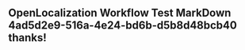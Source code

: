 <properties
ms.topic="hero-topic1"
ms.test1="hero-topic"
ms.test2="test"/>

## OpenLocalization Workflow Test MarkDown 4ad5d2e9-516a-4e24-bd6b-d5b8d48bcb40 thanks!
